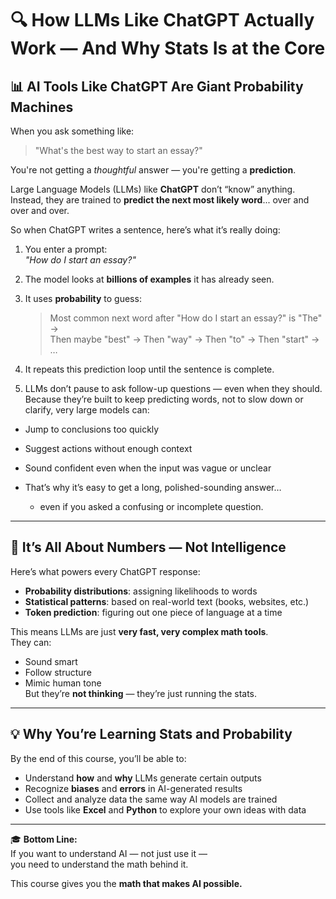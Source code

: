 # 🔍 How LLMs Like ChatGPT Actually Work — And Why Stats Is at the Core

## 📊 AI Tools Like ChatGPT Are Giant Probability Machines

When you ask something like:

> "What's the best way to start an essay?"

You're not getting a *thoughtful* answer — you're getting a **prediction**.

Large Language Models (LLMs) like **ChatGPT** don’t “know” anything.  
Instead, they are trained to **predict the next most likely word**... over and over and over.

So when ChatGPT writes a sentence, here’s what it’s really doing:

1. You enter a prompt:  
   *"How do I start an essay?"*

2. The model looks at **billions of examples** it has already seen.

3. It uses **probability** to guess:  
   > Most common next word after "How do I start an essay?" is "The" →  
   > Then maybe "best" → Then "way" → Then "to" → Then "start" → …

4. It repeats this prediction loop until the sentence is complete.

5. LLMs don’t pause to ask follow-up questions — even when they should.
Because they’re built to keep predicting words, not to slow down or clarify, very large models can:

- Jump to conclusions too quickly

- Suggest actions without enough context

- Sound confident even when the input was vague or unclear

- That’s why it’s easy to get a long, polished-sounding answer…
    - even if you asked a confusing or incomplete question.
---

## 🧠 It’s All About Numbers — Not Intelligence

Here’s what powers every ChatGPT response:

- **Probability distributions**: assigning likelihoods to words
- **Statistical patterns**: based on real-world text (books, websites, etc.)
- **Token prediction**: figuring out one piece of language at a time

This means LLMs are just **very fast, very complex math tools**.  
They can:
- Sound smart
- Follow structure
- Mimic human tone  
But they’re **not thinking** — they’re just running the stats.

---

## 💡 Why You’re Learning Stats and Probability

By the end of this course, you’ll be able to:
- Understand **how** and **why** LLMs generate certain outputs
- Recognize **biases** and **errors** in AI-generated results
- Collect and analyze data the same way AI models are trained
- Use tools like **Excel** and **Python** to explore your own ideas with data

---

🎓 **Bottom Line:**  
If you want to understand AI — not just use it —  
you need to understand the math behind it.

This course gives you the **math that makes AI possible.**
